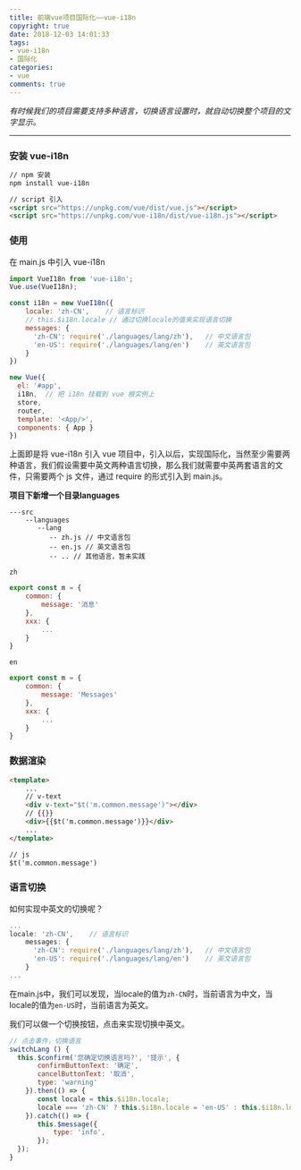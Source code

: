 ```yaml
---
title: 前端vue项目国际化——vue-i18n
copyright: true
date: 2018-12-03 14:01:33
tags:
- vue-i18n
- 国际化
categories:
- vue
comments: true
---
```


*有时候我们的项目需要支持多种语言，切换语言设置时，就自动切换整个项目的文字显示。*

***

<!-- more -->
### 安装 vue-i18n

```html
// npm 安装
npm install vue-i18n

// script 引入
<script src="https://unpkg.com/vue/dist/vue.js"></script>
<script src="https://unpkg.com/vue-i18n/dist/vue-i18n.js"></script>
```
### 使用
在 main.js 中引入 vue-i18n
```javascript
import VueI18n from 'vue-i18n';
Vue.use(VueI18n);

const i18n = new VueI18n({
    locale: 'zh-CN',    // 语言标识
    // this.$i18n.locale // 通过切换locale的值来实现语言切换
    messages: {
      'zh-CN': require('./languages/lang/zh'),   // 中文语言包
      'en-US': require('./languages/lang/en')    // 英文语言包
    }
})

new Vue({
  el: '#app',
  i18n,  // 把 i18n 挂载到 vue 根实例上
  store,
  router,
  template: '<App/>',
  components: { App }
})
```
上面即是将 vue-i18n 引入 vue 项目中，引入以后，实现国际化，当然至少需要两种语言，我们假设需要中英文两种语言切换，那么我们就需要中英两套语言的文件，只需要两个 js 文件，通过 require 的形式引入到 main.js。

**项目下新增一个目录languages**
```
---src
    --languages
       --lang
          -- zh.js // 中文语言包
          -- en.js // 英文语言包
          -- .. // 其他语言，暂未实践
```

`zh`

```javascript
export const m = {
    common: {
        message: '消息'
    },
    xxx: {
		...
    }
}
```

`en`

```javascript
export const m = {
    common: {
        message: 'Messages'
    },
    xxx: {
		...
    }
}
```

### 数据渲染

```html
<template>
    ...
    // v-text
    <div v-text="$t('m.common.message')"></div>
    // {{}}
    <div>{{$t('m.common.message')}}</div>
    ...
</template>

// js
$t('m.common.message')
```

### 语言切换

如何实现中英文的切换呢？
```javascript
...
locale: 'zh-CN',    // 语言标识
    messages: {
      'zh-CN': require('./languages/lang/zh'),   // 中文语言包
      'en-US': require('./languages/lang/en')    // 英文语言包
    }
...
```
在main.js中，我们可以发现，当locale的值为`zh-CN`时，当前语言为中文，当locale的值为`en-US`时，当前语言为英文。

我们可以做一个切换按钮，点击来实现切换中英文。
```javascript
// 点击事件，切换语言
switchLang () {
  this.$confirm('您确定切换语言吗?', '提示', {
       confirmButtonText: '确定',
       cancelButtonText: '取消',
       type: 'warning'
    }).then(() => {
       const locale = this.$i18n.locale;
       locale === 'zh-CN' ? this.$i18n.locale = 'en-US' : this.$i18n.locale = 'zh-CN';
    }).catch(() => {
       this.$message({
           type: 'info',
       });          
  });
}
```
